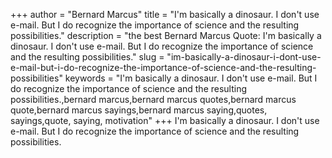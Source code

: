 +++
author = "Bernard Marcus"
title = "I'm basically a dinosaur. I don't use e-mail. But I do recognize the importance of science and the resulting possibilities."
description = "the best Bernard Marcus Quote: I'm basically a dinosaur. I don't use e-mail. But I do recognize the importance of science and the resulting possibilities."
slug = "im-basically-a-dinosaur-i-dont-use-e-mail-but-i-do-recognize-the-importance-of-science-and-the-resulting-possibilities"
keywords = "I'm basically a dinosaur. I don't use e-mail. But I do recognize the importance of science and the resulting possibilities.,bernard marcus,bernard marcus quotes,bernard marcus quote,bernard marcus sayings,bernard marcus saying,quotes, sayings,quote, saying, motivation"
+++
I'm basically a dinosaur. I don't use e-mail. But I do recognize the importance of science and the resulting possibilities.
